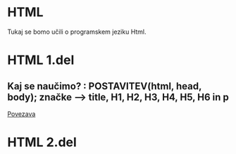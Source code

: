 # HTML
Tukaj se bomo učili o programskem jeziku Html.


# HTML 1.del
## Kaj se naučimo? : POSTAVITEV(html, head, body);  značke  --> title, H1, H2, H3, H4, H5, H6  in  p
[Povezava](https://github.com/Primoz008/HTML/blob/Programiranje/1-html.html)


# HTML 2.del
